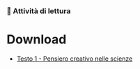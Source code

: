 ### 📖 Attività di lettura

# Download

- [Testo 1 - Pensiero creativo nelle scienze](https://github.com/astonef/orientamento-STEM-1/blob/main/assets/texts/Pensiero_creativo_nelle_scienze.pdf)
